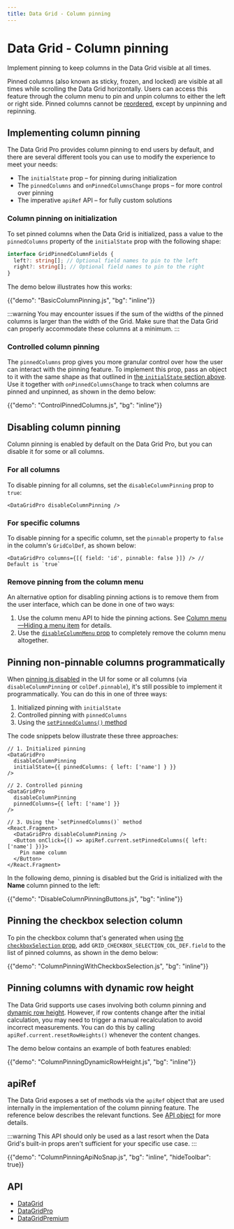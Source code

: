 ```yaml
---
title: Data Grid - Column pinning
---
```


# Data Grid - Column pinning [<span class="plan-pro"></span>](/x/introduction/licensing/#pro-plan 'Pro plan')

<p class="description">Implement pinning to keep columns in the Data Grid visible at all times.</p>

Pinned columns (also known as sticky, frozen, and locked) are visible at all times while scrolling the Data Grid horizontally.
Users can access this feature through the column menu to pin and unpin columns to either the left or right side.
Pinned columns cannot be [reordered](/x/react-data-grid/column-ordering/), except by unpinning and repinning.

## Implementing column pinning

The Data Grid Pro provides column pinning to end users by default, and there are several different tools you can use to modify the experience to meet your needs:

- The `initialState` prop – for pinning during initialization
- The `pinnedColumns` and `onPinnedColumnsChange` props – for more control over pinning
- The imperative `apiRef` API – for fully custom solutions

### Column pinning on initialization

To set pinned columns when the Data Grid is initialized, pass a value to the `pinnedColumns` property of the `initialState` prop with the following shape:

```ts
interface GridPinnedColumnFields {
  left?: string[]; // Optional field names to pin to the left
  right?: string[]; // Optional field names to pin to the right
}
```

The demo below illustrates how this works:

{{"demo": "BasicColumnPinning.js", "bg": "inline"}}

:::warning
You may encounter issues if the sum of the widths of the pinned columns is larger than the width of the Grid.
Make sure that the Data Grid can properly accommodate these columns at a minimum.
:::

### Controlled column pinning

The `pinnedColumns` prop gives you more granular control over how the user can interact with the pinning feature.
To implement this prop, pass an object to it with the same shape as that outlined in [the `initialState` section above](#column-pinning-on-initialization).
Use it together with `onPinnedColumnsChange` to track when columns are pinned and unpinned, as shown in the demo below:

{{"demo": "ControlPinnedColumns.js", "bg": "inline"}}

## Disabling column pinning

Column pinning is enabled by default on the Data Grid Pro, but you can disable it for some or all columns.

### For all columns

To disable pinning for all columns, set the `disableColumnPinning` prop to `true`:

```tsx
<DataGridPro disableColumnPinning />
```

### For specific columns

To disable pinning for a specific column, set the `pinnable` property to `false` in the column's `GridColDef`, as shown below:

```tsx
<DataGridPro columns={[{ field: 'id', pinnable: false }]} /> // Default is `true`
```

### Remove pinning from the column menu

An alternative option for disabling pinning actions is to remove them from the user interface, which can be done in one of two ways:

1. Use the column menu API to hide the pinning actions. See [Column menu—Hiding a menu item](/x/react-data-grid/column-menu/#hiding-a-menu-item) for details.
2. Use the [`disableColumnMenu` prop](/x/react-data-grid/column-menu/#disable-column-menu) to completely remove the column menu altogether.

## Pinning non-pinnable columns programmatically

When [pinning is disabled](#disabling-column-pinning) in the UI for some or all columns (via `disableColumnPinning` or `colDef.pinnable`), it's still possible to implement it programmatically.
You can do this in one of three ways:

1. Initialized pinning with `initialState`
2. Controlled pinning with `pinnedColumns`
3. Using the [`setPinnedColumns()` method](#apiref)

The code snippets below illustrate these three approaches:

```tsx
// 1. Initialized pinning
<DataGridPro
  disableColumnPinning
  initialState={{ pinnedColumns: { left: ['name'] } }}
/>

// 2. Controlled pinning
<DataGridPro
  disableColumnPinning
  pinnedColumns={{ left: ['name'] }}
/>

// 3. Using the `setPinnedColumns()` method
<React.Fragment>
  <DataGridPro disableColumnPinning />
  <Button onClick={() => apiRef.current.setPinnedColumns({ left: ['name'] })}>
    Pin name column
  </Button>
</React.Fragment>
```

In the following demo, pinning is disabled but the Grid is initialized with the **Name** column pinned to the left:

{{"demo": "DisableColumnPinningButtons.js", "bg": "inline"}}

## Pinning the checkbox selection column

To pin the checkbox column that's generated when using [the `checkboxSelection` prop](/x/react-data-grid/row-selection/#checkbox-selection), add `GRID_CHECKBOX_SELECTION_COL_DEF.field` to the list of pinned columns, as shown in the demo below:

{{"demo": "ColumnPinningWithCheckboxSelection.js", "bg": "inline"}}

## Pinning columns with dynamic row height

The Data Grid supports use cases involving both column pinning and [dynamic row height](/x/react-data-grid/row-height/#dynamic-row-height).
However, if row contents change after the initial calculation, you may need to trigger a manual recalculation to avoid incorrect measurements.
You can do this by calling `apiRef.current.resetRowHeights()` whenever the content changes.

The demo below contains an example of both features enabled:

{{"demo": "ColumnPinningDynamicRowHeight.js", "bg": "inline"}}

## apiRef

The Data Grid exposes a set of methods via the `apiRef` object that are used internally in the implementation of the column pinning feature.
The reference below describes the relevant functions.
See [API object](/x/react-data-grid/api-object/) for more details.

:::warning
This API should only be used as a last resort when the Data Grid's built-in props aren't sufficient for your specific use case.
:::

{{"demo": "ColumnPinningApiNoSnap.js", "bg": "inline", "hideToolbar": true}}

## API

- [DataGrid](/x/api/data-grid/data-grid/)
- [DataGridPro](/x/api/data-grid/data-grid-pro/)
- [DataGridPremium](/x/api/data-grid/data-grid-premium/)
